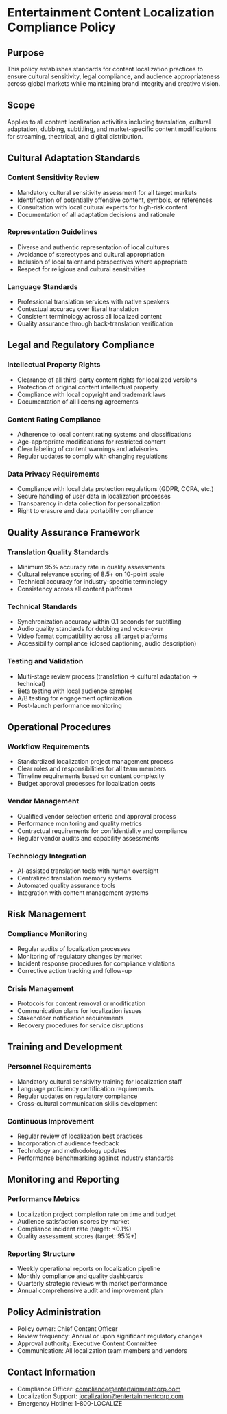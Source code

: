 # Entertainment Content Localization Compliance Policy

## Purpose
This policy establishes standards for content localization practices to ensure cultural sensitivity, legal compliance, and audience appropriateness across global markets while maintaining brand integrity and creative vision.

## Scope
Applies to all content localization activities including translation, cultural adaptation, dubbing, subtitling, and market-specific content modifications for streaming, theatrical, and digital distribution.

## Cultural Adaptation Standards

### Content Sensitivity Review
- Mandatory cultural sensitivity assessment for all target markets
- Identification of potentially offensive content, symbols, or references
- Consultation with local cultural experts for high-risk content
- Documentation of all adaptation decisions and rationale

### Representation Guidelines
- Diverse and authentic representation of local cultures
- Avoidance of stereotypes and cultural appropriation
- Inclusion of local talent and perspectives where appropriate
- Respect for religious and cultural sensitivities

### Language Standards
- Professional translation services with native speakers
- Contextual accuracy over literal translation
- Consistent terminology across all localized content
- Quality assurance through back-translation verification

## Legal and Regulatory Compliance

### Intellectual Property Rights
- Clearance of all third-party content rights for localized versions
- Protection of original content intellectual property
- Compliance with local copyright and trademark laws
- Documentation of all licensing agreements

### Content Rating Compliance
- Adherence to local content rating systems and classifications
- Age-appropriate modifications for restricted content
- Clear labeling of content warnings and advisories
- Regular updates to comply with changing regulations

### Data Privacy Requirements
- Compliance with local data protection regulations (GDPR, CCPA, etc.)
- Secure handling of user data in localization processes
- Transparency in data collection for personalization
- Right to erasure and data portability compliance

## Quality Assurance Framework

### Translation Quality Standards
- Minimum 95% accuracy rate in quality assessments
- Cultural relevance scoring of 8.5+ on 10-point scale
- Technical accuracy for industry-specific terminology
- Consistency across all content platforms

### Technical Standards
- Synchronization accuracy within 0.1 seconds for subtitling
- Audio quality standards for dubbing and voice-over
- Video format compatibility across all target platforms
- Accessibility compliance (closed captioning, audio description)

### Testing and Validation
- Multi-stage review process (translation → cultural adaptation → technical)
- Beta testing with local audience samples
- A/B testing for engagement optimization
- Post-launch performance monitoring

## Operational Procedures

### Workflow Requirements
- Standardized localization project management process
- Clear roles and responsibilities for all team members
- Timeline requirements based on content complexity
- Budget approval processes for localization costs

### Vendor Management
- Qualified vendor selection criteria and approval process
- Performance monitoring and quality metrics
- Contractual requirements for confidentiality and compliance
- Regular vendor audits and capability assessments

### Technology Integration
- AI-assisted translation tools with human oversight
- Centralized translation memory systems
- Automated quality assurance tools
- Integration with content management systems

## Risk Management

### Compliance Monitoring
- Regular audits of localization processes
- Monitoring of regulatory changes by market
- Incident response procedures for compliance violations
- Corrective action tracking and follow-up

### Crisis Management
- Protocols for content removal or modification
- Communication plans for localization issues
- Stakeholder notification requirements
- Recovery procedures for service disruptions

## Training and Development

### Personnel Requirements
- Mandatory cultural sensitivity training for localization staff
- Language proficiency certification requirements
- Regular updates on regulatory compliance
- Cross-cultural communication skills development

### Continuous Improvement
- Regular review of localization best practices
- Incorporation of audience feedback
- Technology and methodology updates
- Performance benchmarking against industry standards

## Monitoring and Reporting

### Performance Metrics
- Localization project completion rate on time and budget
- Audience satisfaction scores by market
- Compliance incident rate (target: <0.1%)
- Quality assessment scores (target: 95%+)

### Reporting Structure
- Weekly operational reports on localization pipeline
- Monthly compliance and quality dashboards
- Quarterly strategic reviews with market performance
- Annual comprehensive audit and improvement plan

## Policy Administration
- Policy owner: Chief Content Officer
- Review frequency: Annual or upon significant regulatory changes
- Approval authority: Executive Content Committee
- Communication: All localization team members and vendors

## Contact Information
- Compliance Officer: compliance@entertainmentcorp.com
- Localization Support: localization@entertainmentcorp.com
- Emergency Hotline: 1-800-LOCALIZE